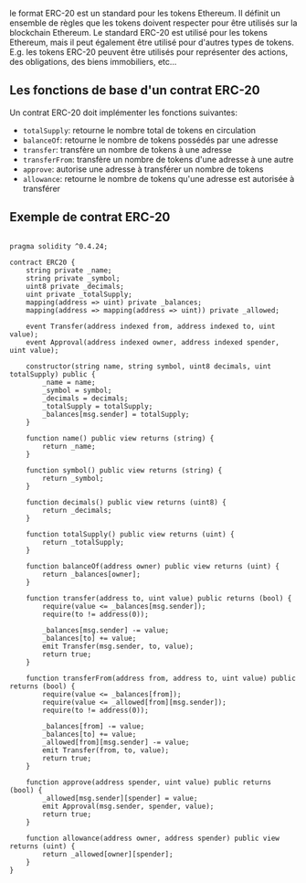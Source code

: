 le format ERC-20 est un standard pour les tokens Ethereum. Il définit un ensemble de règles que les tokens doivent respecter pour être utilisés sur la blockchain Ethereum. Le standard ERC-20 est utilisé pour les tokens Ethereum, mais il peut également être utilisé pour d'autres types de tokens. E.g. les tokens ERC-20 peuvent être utilisés pour représenter des actions, des obligations, des biens immobiliers, etc...

## Les fonctions de base d'un contrat ERC-20

Un contrat ERC-20 doit implémenter les fonctions suivantes:

- `totalSupply`: retourne le nombre total de tokens en circulation
- `balanceOf`: retourne le nombre de tokens possédés par une adresse
- `transfer`: transfère un nombre de tokens à une adresse
- `transferFrom`: transfère un nombre de tokens d'une adresse à une autre
- `approve`: autorise une adresse à transférer un nombre de tokens
- `allowance`: retourne le nombre de tokens qu'une adresse est autorisée à transférer

## Exemple de contrat ERC-20

```solidity

pragma solidity ^0.4.24;

contract ERC20 {
    string private _name;
    string private _symbol;
    uint8 private _decimals;
    uint private _totalSupply;
    mapping(address => uint) private _balances;
    mapping(address => mapping(address => uint)) private _allowed;

    event Transfer(address indexed from, address indexed to, uint value);
    event Approval(address indexed owner, address indexed spender, uint value);

    constructor(string name, string symbol, uint8 decimals, uint totalSupply) public {
        _name = name;
        _symbol = symbol;
        _decimals = decimals;
        _totalSupply = totalSupply;
        _balances[msg.sender] = totalSupply;
    }

    function name() public view returns (string) {
        return _name;
    }

    function symbol() public view returns (string) {
        return _symbol;
    }

    function decimals() public view returns (uint8) {
        return _decimals;
    }

    function totalSupply() public view returns (uint) {
        return _totalSupply;
    }

    function balanceOf(address owner) public view returns (uint) {
        return _balances[owner];
    }

    function transfer(address to, uint value) public returns (bool) {
        require(value <= _balances[msg.sender]);
        require(to != address(0));

        _balances[msg.sender] -= value;
        _balances[to] += value;
        emit Transfer(msg.sender, to, value);
        return true;
    }

    function transferFrom(address from, address to, uint value) public returns (bool) {
        require(value <= _balances[from]);
        require(value <= _allowed[from][msg.sender]);
        require(to != address(0));

        _balances[from] -= value;
        _balances[to] += value;
        _allowed[from][msg.sender] -= value;
        emit Transfer(from, to, value);
        return true;
    }

    function approve(address spender, uint value) public returns (bool) {
        _allowed[msg.sender][spender] = value;
        emit Approval(msg.sender, spender, value);
        return true;
    }

    function allowance(address owner, address spender) public view returns (uint) {
        return _allowed[owner][spender];
    }
}

```